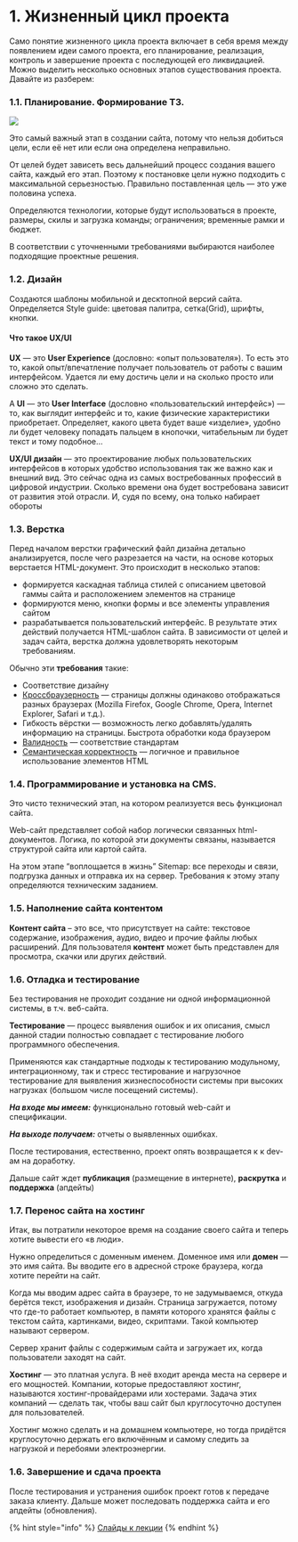 # 1. Жизненный цикл проекта

Само понятие жизненного цикла проекта включает в себя время между появлением идеи самого проекта, его планирование, реализация, контроль и завершение проекта с последующей его ликвидацией. Можно выделить несколько основных этапов существования проекта. Давайте из разберем:

### 1.1. Планирование. Формирование ТЗ.

![](https://github.com/olgamaslovaolga/Alevel-Markup/raw/master/images/noTZ.jpg)

Это самый важный этап в создании сайта, потому что нельзя добиться цели, если её нет или если она определена неправильно.

От целей будет зависеть весь дальнейший процесс создания вашего сайта, каждый его этап. Поэтому к постановке цели нужно подходить с максимальной серьезностью. Правильно поставленная цель — это уже половина успеха.

Определяются технологии, которые будут использоваться в проекте, размеры, скилы и загрузка команды; ограничения; временные рамки и бюджет. 

В соответствии с уточненными требованиями выбираются наиболее подходящие проектные решения.

### 1.2. Дизайн

Создаются шаблоны мобильной и десктопной версий сайта. Определяется Style guide: цветовая палитра, сетка\(Grid\), шрифты, кнопки.

#### Что такое UX/UI

**UX** — это **User Experience** \(дословно: «опыт пользователя»\). То есть это то, какой опыт/впечатление получает пользователь от работы с вашим интерфейсом. Удается ли ему достичь цели и на сколько просто или сложно это сделать.  
  
А **UI** — это **User Interface** \(дословно «пользовательский интерфейс»\) — то, как выглядит интерфейс и то, какие физические характеристики приобретает. Определяет, какого цвета будет ваше «изделие», удобно ли будет человеку попадать пальцем в кнопочки, читабельным ли будет текст и тому подобное…  
  
**UX/UI дизайн** — это проектирование любых пользовательских интерфейсов в которых удобство использования так же важно как и внешний вид. Это сейчас одна из самых востребованных профессий в цифровой индустрии. Сколько времени она будет востребована зависит от развития этой отрасли. И, судя по всему, она только набирает обороты

### 1.3. Верстка

Перед началом верстки графический файл дизайна детально анализируется, после чего разрезается на части, на основе которых верстается HTML-документ. Это происходит в несколько этапов:

* формируется каскадная таблица стилей с описанием цветовой гаммы сайта и расположением элементов на странице
* формируются меню, кнопки формы и все элементы управления сайтом
* разрабатывается пользовательский интерфейс. В результате этих действий получается HTML-шаблон сайта. В зависимости от целей и задач сайта, верстка должна удовлетворять некоторым требованиям.

 Обычно эти **требования** такие:

* Соответствие дизайну
* [Кроссбраузерность](https://caniuse.com/) — страницы должны одинаково отображаться разных браузерах \(Mozilla Firefox, Google Chrome, Opera, Internet Explorer, Safari и т.д.\).
* Гибкость вёрстки — возможность легко добавлять/удалять информацию на страницы. Быстрота обработки кода браузером
* [Валидность](https://validator.w3.org/) — соответствие стандартам
* [Семантическая корректность](https://gsnedders.html5.org/outliner/) — логичное и правильное использование элементов HTML

### 1.4. Программирование и установка на CMS.

Это чисто технический этап, на котором реализуется весь функционал сайта.

Web-сайт представляет собой набор логически связанных html-документов. Логика, по которой эти документы связаны, называется структурой сайта или картой сайта. 

На этом этапе “воплощается в жизнь” Sitemap: все переходы и связи, подгрузка данных и отправка их на сервер. Требования к этому этапу определяются техническим заданием.

### 1.5. Наполнение сайта контентом 

**Контент сайта** – это все, что присутствует на сайте: текстовое содержание, изображения, аудио, видео и прочие файлы любых расширений. Для пользователя **контент** может быть представлен для просмотра, скачки или других действий. 

### 1.6. Отладка и тестирование

Без тестирования не проходит создание ни одной информационной системы, в т.ч. веб-сайта.

**Тестирование** — процесс выявления ошибок и их описания, смысл данной стадии полностью совпадает с тестирование любого программного обеспечения.

Применяются как стандартные подходы к тестированию модульному, интеграционному, так и стресс тестирование и нагрузочное тестирование для выявления жизнеспособности системы при высоких нагрузках \(большом числе посещений системы\).

_**На входе мы имеем:**_  функционально готовый web-сайт и спецификации.

_**На выходе получаем:**_  отчеты о выявленных ошибках.

После тестирования, естественно, проект опять возвращается к к dev-ам на доработку.

Дальше сайт ждет **публикация** \(размещение в интернете\), **раскрутка** и **поддержка** \(апдейты\)

### 1.7. Перенос сайта на хостинг

Итак, вы потратили некоторое время на создание своего сайта и теперь хотите вывести его «в люди». 

Нужно определиться с доменным именем. Доменное имя или **домен** — это имя сайта. Вы вводите его в адресной строке браузера, когда хотите перейти на сайт.

Когда мы вводим адрес сайта в браузере, то не задумываемся, откуда берётся текст, изображения и дизайн. Страница загружается, потому что где-то работает компьютер, в памяти которого хранятся файлы с текстом сайта, картинками, видео, скриптами. Такой компьютер называют сервером.

Сервер хранит файлы с содержимым сайта и загружает их, когда пользователи заходят на сайт.

**Хостинг** — это платная услуга. В неё входит аренда места на сервере и его мощностей. Компании, которые предоставляют хостинг, называются хостинг-провайдерами или хостерами. Задача этих компаний — сделать так, чтобы ваш сайт был круглосуточно доступен для пользователей.

Хостинг можно сделать и на домашнем компьютере, но тогда придётся круглосуточно держать его включённым и самому следить за нагрузкой и перебоями электроэнергии.

### 1.6. Завершение и сдача проекта

После тестирования и устранения ошибок проект готов к передаче заказа клиенту. Дальше может последовать поддержка сайта и его апдейты \(обновления\).



{% hint style="info" %}
[Слайды к лекции](https://docs.google.com/presentation/d/1Gqcmnzwl7u65aSJuk5zOCOCu5rVeiAh5I14pJqbOQmY/edit?usp=sharing)
{% endhint %}

## 

